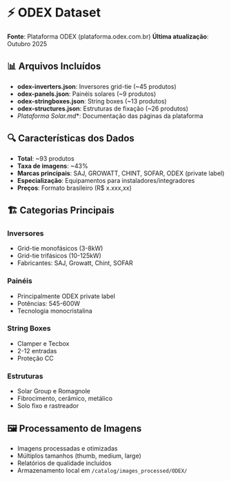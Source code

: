 # ⚡ ODEX Dataset

**Fonte**: Plataforma ODEX (plataforma.odex.com.br)
**Última atualização**: Outubro 2025

## 📊 Arquivos Incluídos

- **odex-inverters.json**: Inversores grid-tie (~45 produtos)
- **odex-panels.json**: Painéis solares (~9 produtos)
- **odex-stringboxes.json**: String boxes (~13 produtos)
- **odex-structures.json**: Estruturas de fixação (~26 produtos)
- **Plataforma Solar*.md**: Documentação das páginas da plataforma

## 🔍 Características dos Dados

- **Total**: ~93 produtos
- **Taxa de imagens**: ~43%
- **Marcas principais**: SAJ, GROWATT, CHINT, SOFAR, ODEX (private label)
- **Especialização**: Equipamentos para instaladores/integradores
- **Preços**: Formato brasileiro (R$ x.xxx,xx)

## 🏗️ Categorias Principais

### Inversores

- Grid-tie monofásicos (3-8kW)
- Grid-tie trifásicos (10-125kW)
- Fabricantes: SAJ, Growatt, Chint, SOFAR

### Painéis

- Principalmente ODEX private label
- Potências: 545-600W
- Tecnologia monocristalina

### String Boxes

- Clamper e Tecbox
- 2-12 entradas
- Proteção CC

### Estruturas

- Solar Group e Romagnole
- Fibrocimento, cerâmico, metálico
- Solo fixo e rastreador

## 🖼️ Processamento de Imagens

- Imagens processadas e otimizadas
- Múltiplos tamanhos (thumb, medium, large)
- Relatórios de qualidade incluídos
- Armazenamento local em `/catalog/images_processed/ODEX/`
